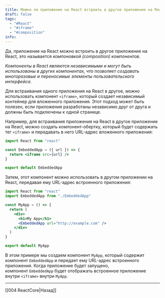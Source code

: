 ```yaml
---
title: Можно ли приложение на React встроить в другое приложение на React?
draft: false
tags:
  - "#React"
  - "#iframe"
  - "#composition"
info:
---
```

Да, приложение на React можно встроить в другое приложение на React, это называется _компоновкой (composition) компонентов_.

_Компоненты в React являются независимыми и могут быть использованы в других компонентах, что позволяет создавать многоразовые и переносимые элементы пользовательского интерфейса._

Для встраивания одного приложения на React в другое, можно использовать компонент `<iframe>`, который создает независимый контейнер для вложенного приложения. Этот подход может быть полезен, если приложения разработаны независимо друг от друга и должны быть подключены к одной странице.

Например, для встраивания приложения на React в другое приложение на React, можно создать компонент-обертку, который будет содержать тег `<iframe>` и передавать в него URL-адрес вложенного приложения:

```jsx
import React from "react"

const EmbeddedApp = ({ url }) => {
  return <iframe src={url} />
}

export default EmbeddedApp
```

Затем, этот компонент можно использовать в другом приложении на React, передавая ему URL-адрес встроенного приложения:

```jsx
import React from "react"
import EmbeddedApp from "./EmbeddedApp"

const MyApp = () => {
  return (
    <div>
      <h1>My App</h1>
      <EmbeddedApp url="http://example.com" />
    </div>
  )
}

export default MyApp
```

В этом примере мы создаем компонент `MyApp`, который содержит компонент `EmbeddedApp` и передает ему URL-адрес встроенного приложения. Когда приложение будет запущено, компонент `EmbeddedApp` будет отображать встроенное приложение внутри `<iframe>` внутри `MyApp`.

---

[[004 ReactCore|Назад]]